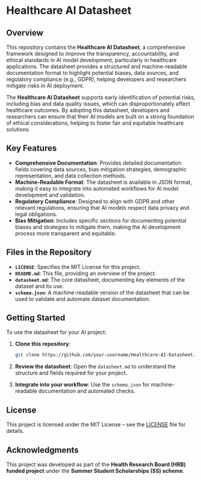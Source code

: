 # Healthcare AI Datasheet

## Overview

This repository contains the **Healthcare AI Datasheet**, a comprehensive framework designed to improve the transparency, accountability, and ethical standards in AI model development, particularly in healthcare applications. The datasheet provides a structured and machine-readable documentation format to highlight potential biases, data sources, and regulatory compliance (e.g., GDPR), helping developers and researchers mitigate risks in AI deployment.

The **Healthcare AI Datasheet** supports early identification of potential risks, including bias and data quality issues, which can disproportionately affect healthcare outcomes. By adopting this datasheet, developers and researchers can ensure that their AI models are built on a strong foundation of ethical considerations, helping to foster fair and equitable healthcare solutions.

## Key Features

- **Comprehensive Documentation**: Provides detailed documentation fields covering data sources, bias mitigation strategies, demographic representation, and data collection methods.
- **Machine-Readable Format**: The datasheet is available in JSON format, making it easy to integrate into automated workflows for AI model development and validation.
- **Regulatory Compliance**: Designed to align with GDPR and other relevant regulations, ensuring that AI models respect data privacy and legal obligations.
- **Bias Mitigation**: Includes specific sections for documenting potential biases and strategies to mitigate them, making the AI development process more transparent and equitable.

## Files in the Repository

- **`LICENSE`**: Specifies the MIT License for this project.
- **`README.md`**: This file, providing an overview of the project.
- **`datasheet.md`**: The core datasheet, documenting key elements of the dataset and its use.
- **`schema.json`**: A machine-readable version of the datasheet that can be used to validate and automate dataset documentation.

## Getting Started

To use the datasheet for your AI project:
1. **Clone this repository**: 

    ```bash
    git clone https://github.com/your-username/Healthcare-AI-Datasheet.git
    ```

2. **Review the datasheet**: Open the `datasheet.md` to understand the structure and fields required for your project.
3. **Integrate into your workflow**: Use the `schema.json` for machine-readable documentation and automated checks.

## License

This project is licensed under the MIT License – see the [LICENSE](./LICENSE) file for details.

## Acknowledgments

This project was developed as part of the **Health Research Board (HRB) funded project** under the **Summer Student Scholarships (SS) scheme**. 
